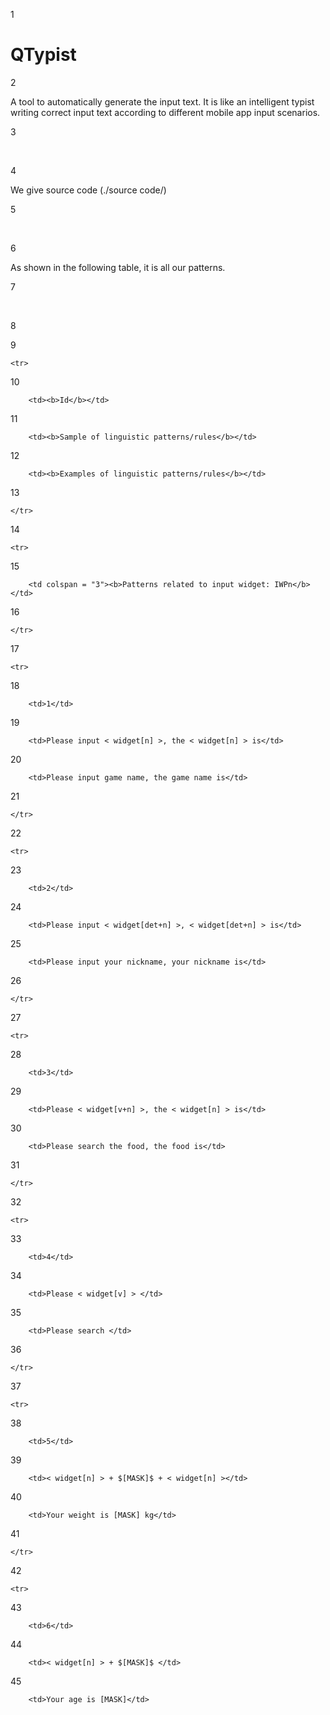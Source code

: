 1

# QTypist

2

A tool to automatically generate the input text. It is like an intelligent typist writing correct input text according to different mobile app input scenarios.

3

​

4

We give source code (./source code/)

5

​

6

As shown in the following table, it is all our patterns.

7

​

8

<table>

9

    <tr>

10

        <td><b>Id</b></td>

11

        <td><b>Sample of linguistic patterns/rules</b></td>

12

        <td><b>Examples of linguistic patterns/rules</b></td>

13

    </tr>

14

    <tr>

15

        <td colspan = "3"><b>Patterns related to input widget: IWPn</b> </td>

16

    </tr>

17

    <tr>

18

        <td>1</td>

19

        <td>Please input < widget[n] >, the < widget[n] > is</td>

20

        <td>Please input game name, the game name is</td>

21

    </tr>

22

    <tr>

23

        <td>2</td>

24

        <td>Please input < widget[det+n] >, < widget[det+n] > is</td>

25

        <td>Please input your nickname, your nickname is</td>

26

    </tr>

27

    <tr>

28

        <td>3</td>

29

        <td>Please < widget[v+n] >, the < widget[n] > is</td>

30

        <td>Please search the food, the food is</td>

31

    </tr>

32

    <tr>

33

        <td>4</td>

34

        <td>Please < widget[v] > </td>

35

        <td>Please search </td>

36

    </tr>

37

    <tr>

38

        <td>5</td>

39

        <td>< widget[n] > + $[MASK]$ + < widget[n] ></td>

40

        <td>Your weight is [MASK] kg</td>

41

    </tr>

42

    <tr>

43

        <td>6</td>

44

        <td>< widget[n] > + $[MASK]$ </td>

45

        <td>Your age is [MASK]</td>
